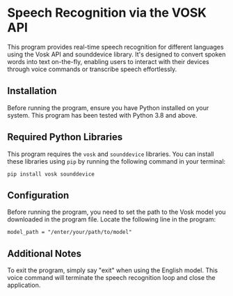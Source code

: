 # Speech Recognition via the VOSK API

This program provides real-time speech recognition for different languages using the Vosk API and sounddevice library. It's designed to convert spoken words into text on-the-fly, enabling users to interact with their devices through voice commands or transcribe speech effortlessly.

## Installation

Before running the program, ensure you have Python installed on your system. This program has been tested with Python 3.8 and above.

## Required Python Libraries

This program requires the `vosk` and `sounddevice` libraries. You can install these libraries using `pip` by running the following command in your terminal:

`pip install vosk sounddevice`

## Configuration
Before running the program, you need to set the path to the Vosk model you downloaded in the program file. Locate the following line in the program:

`model_path = "/enter/your/path/to/model"`

## Additional Notes
To exit the program, simply say "exit" when using the English model. This voice command will terminate the speech recognition loop and close the application.







